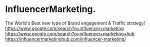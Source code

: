 # InfluencerMarketing.
The World's Best new type of Brand engagement &amp; Traffic strategy! https://www.google.com/search?q=influencer+marketing https://www.google.com/search?q=influencer+marketing+hub https://influencermarketinghub.com/influencer-marketing/
